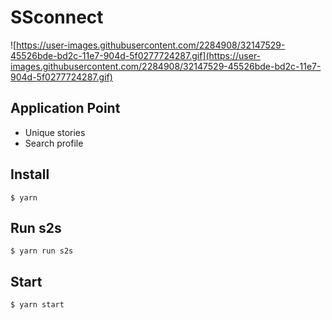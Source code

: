 # SSconnect


![https://user-images.githubusercontent.com/2284908/32147529-45526bde-bd2c-11e7-904d-5f0277724287.gif](https://user-images.githubusercontent.com/2284908/32147529-45526bde-bd2c-11e7-904d-5f0277724287.gif)


## Application Point
* Unique stories
* Search profile


## Install

```
$ yarn
```

## Run s2s

```
$ yarn run s2s
```

## Start

```
$ yarn start
```
